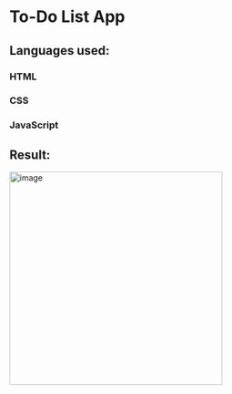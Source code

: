 # To-Do List App

## Languages used: 
### HTML
### CSS
### JavaScript

## Result:
<img width="374" alt="image" src="https://user-images.githubusercontent.com/116182389/228242463-f940d0b6-b701-4285-855c-9a0e8e1fd722.png">



